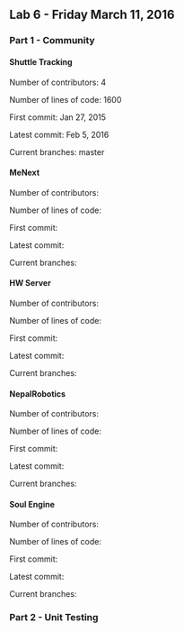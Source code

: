 ## Lab 6 - Friday March 11, 2016


### Part 1 - Community


#### Shuttle Tracking

Number of contributors:  4

Number of lines of code:  1600

First commit:  Jan 27, 2015

Latest commit:  Feb 5, 2016

Current branches:  master


#### MeNext

Number of contributors:  

Number of lines of code:  

First commit:  

Latest commit:  

Current branches:  


#### HW Server

Number of contributors:  

Number of lines of code:  

First commit:  

Latest commit:  

Current branches:  


#### NepalRobotics

Number of contributors:  

Number of lines of code:  

First commit:  

Latest commit:  

Current branches:  


#### Soul Engine

Number of contributors:  

Number of lines of code:  

First commit:  

Latest commit:  

Current branches:  



### Part 2 - Unit Testing
